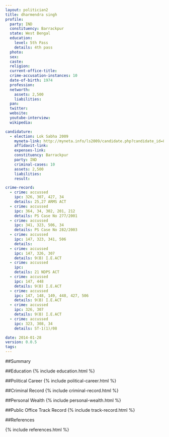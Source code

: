 ```yaml
---
layout: politician2
title: dharmendra singh
profile: 
  party: IND
  constituency: Barrackpur
  state: West Bengal
  education: 
    level: 5th Pass
    details: 4th pass
  photo: 
  sex: 
  caste: 
  religion: 
  current-office-title: 
  crime-accusation-instances: 10
  date-of-birth: 1974
  profession: 
  networth: 
    assets: 2,500
    liabilities: 
  pan: 
  twitter: 
  website: 
  youtube-interview: 
  wikipedia: 

candidature: 
  - election: Lok Sabha 2009
    myneta-link: http://myneta.info/ls2009/candidate.php?candidate_id=8136
    affidavit-link: 
    expenses-link: 
    constituency: Barrackpur 
    party: IND
    criminal-cases: 10
    assets: 2,500
    liabilities: 
    result:  

crime-record: 
  - crime: accussed
    ipc: 326, 307, 427, 34
    details: 25,27 ARMS ACT 
  - crime: accussed
    ipc: 364, 34, 302, 201, 212
    details: PS Case No 277/2001 
  - crime: accussed
    ipc: 341, 323, 506, 34
    details: PS Case No 282/2003 
  - crime: accussed
    ipc: 147, 323, 341, 506
    details:  
  - crime: accussed
    ipc: 147, 326, 307
    details: 9(B) I.E.ACT 
  - crime: accussed
    ipc: 
    details: 21 NDPS ACT 
  - crime: accussed
    ipc: 147, 448
    details: 9(B) I.E.ACT 
  - crime: accussed
    ipc: 147, 148, 149, 448, 427, 506
    details: 9(B) I.E.ACT 
  - crime: accussed
    ipc: 326, 307
    details: 9(B) I.E.ACT 
  - crime: accussed
    ipc: 323, 308, 34
    details: ST-1(1)/08 

date: 2014-01-28
version: 0.0.5
tags: 
---
```

##Summary


##Education
{% include education.html %}


##Political Career
{% include political-career.html %}


##Criminal Record
{% include criminal-record.html %}


##Personal Wealth
{% include personal-wealth.html %}


##Public Office Track Record
{% include track-record.html %}


##References


{% include references.html %}
